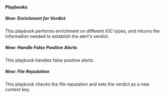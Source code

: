 #### Playbooks
##### New: Enrichment for Verdict
This playbook performs enrichment on different IOC types, and returns the information needed to establish the alert's verdict.

##### New: Handle False Positive Alerts
This playbook handles false positive alerts.

##### New: File Reputation
This playbook checks the file reputation and sets the verdict as a new context key.
